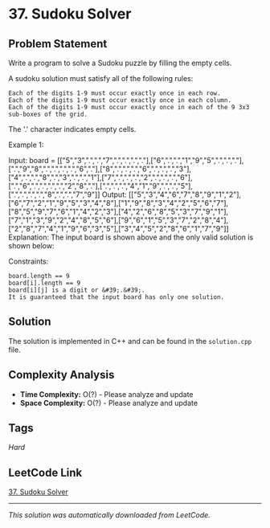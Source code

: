 # 37. Sudoku Solver

## Problem Statement

Write a program to solve a Sudoku puzzle by filling the empty cells.

A sudoku solution must satisfy all of the following rules:

	Each of the digits 1-9 must occur exactly once in each row.
	Each of the digits 1-9 must occur exactly once in each column.
	Each of the digits 1-9 must occur exactly once in each of the 9 3x3 sub-boxes of the grid.

The &#39;.&#39; character indicates empty cells.

Example 1:

Input: board = [["5","3",".",".","7",".",".",".","."],["6",".",".","1","9","5",".",".","."],[".","9","8",".",".",".",".","6","."],["8",".",".",".","6",".",".",".","3"],["4",".",".","8",".","3",".",".","1"],["7",".",".",".","2",".",".",".","6"],[".","6",".",".",".",".","2","8","."],[".",".",".","4","1","9",".",".","5"],[".",".",".",".","8",".",".","7","9"]]
Output: [["5","3","4","6","7","8","9","1","2"],["6","7","2","1","9","5","3","4","8"],["1","9","8","3","4","2","5","6","7"],["8","5","9","7","6","1","4","2","3"],["4","2","6","8","5","3","7","9","1"],["7","1","3","9","2","4","8","5","6"],["9","6","1","5","3","7","2","8","4"],["2","8","7","4","1","9","6","3","5"],["3","4","5","2","8","6","1","7","9"]]
Explanation: The input board is shown above and the only valid solution is shown below:

Constraints:

	board.length == 9
	board[i].length == 9
	board[i][j] is a digit or &#39;.&#39;.
	It is guaranteed that the input board has only one solution.

## Solution

The solution is implemented in C++ and can be found in the `solution.cpp` file.

## Complexity Analysis

- **Time Complexity:** O(?) - Please analyze and update
- **Space Complexity:** O(?) - Please analyze and update

## Tags

*Hard*

## LeetCode Link

[37. Sudoku Solver](https://leetcode.com/problems/sudoku-solver/)

---

*This solution was automatically downloaded from LeetCode.*
